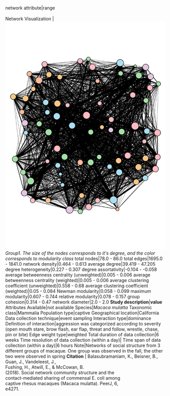 network attribute|range
<img width=2500> Network Visualization | ![NetworkImage](/Networks/Visualizations/macaque_balasubramaniam_aggression1.png) *Group1. The size of the nodes corresponds to it's degree, and the color corresponds to modularity class*
total nodes|78.0 - 86.0
total edges|1695.0 - 1841.0
network density|0.464 - 0.613
average degree|39.419 - 47.205
degree heterogeneity|0.227 - 0.307
degree assortativity|-0.104 - -0.058
average betweenness centrality (unweighted)|0.005 - 0.006
average betweenness centrality (weighted)|0.005 - 0.006
average clustering coefficient (unweighted)|0.558 - 0.68
average clustering coefficient (weighted)|0.05 - 0.084
Newman modularity|0.058 - 0.099
maximum modularity|0.607 - 0.744
relative modularity|0.078 - 0.157
group cohesion|0.314 - 0.47
network diameter|2.0 - 2.0
**Study description**|**value**
Attributes Available|not available
Species|*Macaca mulatta*
Taxonomic class|Mammalia
Population type|captive
Geographical location|California
Data collection technique|event sampling
Interaction type|dominance
Definition of interaction|aggression was categorized according to severity (open mouth stare, brow flash, ear flap, threat and follow, wrestle, chase, pin or bite)
Edge weight type|weighted
Total duration of data collection|6 weeks
Time resolution of data collection (within a day)|
Time span of data collection (within a day)|6 hours
Note|Networks of social structure from 3 different groups of macaque. One group was observed in the fall, the other two were observed in spring
**Citation** | Balasubramaniam, K., Beisner, B., Guan, J., Vandeleest, J., <br> Fushing, H., Atwill, E., & McCowan, B. <br> (2018). Social network community structure and the <br> contact-mediated sharing of commensal E. coli among <br> captive rhesus macaques (Macaca mulatta). PeerJ, 6, <br> e4271.
